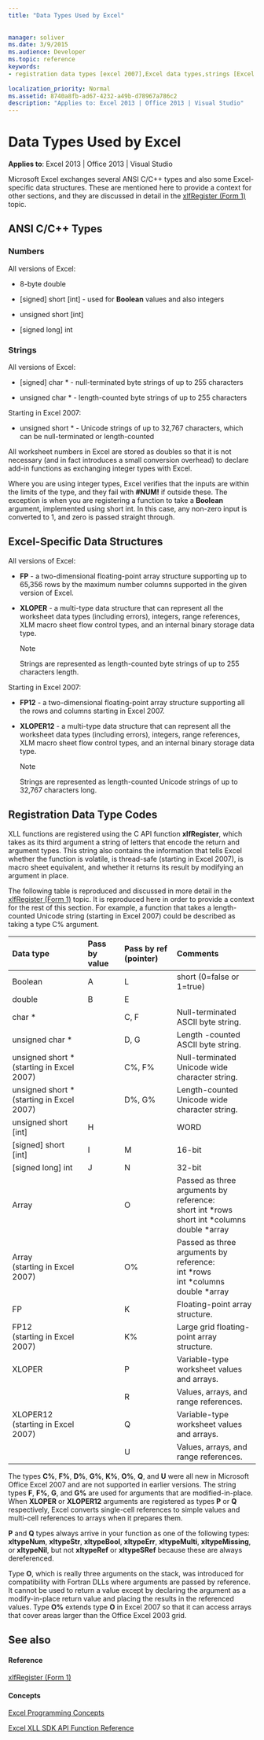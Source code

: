 ```yaml
---
title: "Data Types Used by Excel"
 
 
manager: soliver
ms.date: 3/9/2015
ms.audience: Developer
ms.topic: reference
keywords:
- registration data types [excel 2007],Excel data types,strings [Excel 2007],numbers [Excel 2007],data structures [Excel 2007],data types [Excel 2007]
 
localization_priority: Normal
ms.assetid: 8740a8fb-ad67-4232-a49b-d78967a786c2
description: "Applies to: Excel 2013 | Office 2013 | Visual Studio"
---
```


# Data Types Used by Excel

**Applies to**: Excel 2013 | Office 2013 | Visual Studio 
  
Microsoft Excel exchanges several ANSI C/C++ types and also some Excel-specific data structures. These are mentioned here to provide a context for other sections, and they are discussed in detail in the [xlfRegister (Form 1)](xlfregister-form-1.md) topic. 
  
## ANSI C/C++ Types

### Numbers

All versions of Excel:
  
- 8-byte double
    
- [signed] short [int] - used for **Boolean** values and also integers 
    
- unsigned short [int]
    
- [signed long] int
    
### Strings

All versions of Excel:
  
- [signed] char \* - null-terminated byte strings of up to 255 characters
    
- unsigned char \* - length-counted byte strings of up to 255 characters
    
Starting in Excel 2007:
  
- unsigned short \* - Unicode strings of up to 32,767 characters, which can be null-terminated or length-counted
    
All worksheet numbers in Excel are stored as doubles so that it is not necessary (and in fact introduces a small conversion overhead) to declare add-in functions as exchanging integer types with Excel.
  
Where you are using integer types, Excel verifies that the inputs are within the limits of the type, and they fail with **#NUM!** if outside these. The exception is when you are registering a function to take a **Boolean** argument, implemented using short int. In this case, any non-zero input is converted to 1, and zero is passed straight through. 
  
## Excel-Specific Data Structures

All versions of Excel:
  
- **FP** - a two-dimensional floating-point array structure supporting up to 65,356 rows by the maximum number columns supported in the given version of Excel. 
    
- **XLOPER** - a multi-type data structure that can represent all the worksheet data types (including errors), integers, range references, XLM macro sheet flow control types, and an internal binary storage data type. 
    
    > [!NOTE]
    > Strings are represented as length-counted byte strings of up to 255 characters length. 
  
Starting in Excel 2007:
  
- **FP12** - a two-dimensional floating-point array structure supporting all the rows and columns starting in Excel 2007. 
    
- **XLOPER12** - a multi-type data structure that can represent all the worksheet data types (including errors), integers, range references, XLM macro sheet flow control types, and an internal binary storage data type. 
    
    > [!NOTE]
    > Strings are represented as length-counted Unicode strings of up to 32,767 characters long. 
  
## Registration Data Type Codes

XLL functions are registered using the C API function **xlfRegister**, which takes as its third argument a string of letters that encode the return and argument types. This string also contains the information that tells Excel whether the function is volatile, is thread-safe (starting in Excel 2007), is macro sheet equivalent, and whether it returns its result by modifying an argument in place.
  
The following table is reproduced and discussed in more detail in the [xlfRegister (Form 1)](xlfregister-form-1.md) topic. It is reproduced here in order to provide a context for the rest of this section. For example, a function that takes a length-counted Unicode string (starting in Excel 2007) could be described as taking a type C% argument. 
  
|**Data type**|**Pass by value**|**Pass by ref (pointer)**|**Comments**|
|:-----|:-----|:-----|:-----|
|Boolean  <br/> |A  <br/> |L  <br/> |short (0=false or 1=true)  <br/> |
|double  <br/> |B  <br/> |E  <br/> ||
|char \*  <br/> ||C, F  <br/> |Null-terminated ASCII byte string.  <br/> |
|unsigned char \*  <br/> ||D, G  <br/> |Length -counted ASCII byte string.  <br/> |
|unsigned short *           (starting in Excel 2007)  <br/> ||C%, F%  <br/> |Null-terminated Unicode wide character string.  <br/> |
|unsigned short *           (starting in Excel 2007)  <br/> ||D%, G%  <br/> |Length-counted Unicode wide character string.  <br/> |
|unsigned short [int]  <br/> |H  <br/> ||WORD  <br/> |
|[signed] short [int]  <br/> |I  <br/> |M  <br/> |16-bit  <br/> |
|[signed long] int  <br/> |J  <br/> |N  <br/> |32-bit  <br/> |
|Array  <br/> ||O  <br/> | Passed as three arguments by reference:  <br/>  short int \*rows  <br/>  short int \*columns  <br/>  double \*array  <br/> |
|Array  <br/> (starting in Excel 2007)  <br/> ||O%  <br/> | Passed as three arguments by reference:  <br/>  int \*rows  <br/>  int \*columns  <br/>  double \*array  <br/> |
|FP  <br/> ||K  <br/> |Floating-point array structure.  <br/> |
|FP12  <br/> (starting in Excel 2007)  <br/> ||K%  <br/> |Large grid floating-point array structure.  <br/> |
|XLOPER  <br/> ||P  <br/> |Variable-type worksheet values and arrays.  <br/> |
|||R  <br/> |Values, arrays, and range references.  <br/> |
|XLOPER12  <br/> (starting in Excel 2007)  <br/> ||Q  <br/> |Variable-type worksheet values and arrays.  <br/> |
|||U  <br/> |Values, arrays, and range references.  <br/> |
   
The types **C%**, **F%**, **D%**, **G%**, **K%**, **O%**, **Q**, and **U** were all new in Microsoft Office Excel 2007 and are not supported in earlier versions. The string types **F**, **F%**, **G**, and **G%** are used for arguments that are modified-in-place. When **XLOPER** or **XLOPER12** arguments are registered as types **P** or **Q** respectively, Excel converts single-cell references to simple values and multi-cell references to arrays when it prepares them. 
  
 **P** and **Q** types always arrive in your function as one of the following types: **xltypeNum**, **xltypeStr**, **xltypeBool**, **xltypeErr**, **xltypeMulti**, **xltypeMissing**, or **xltypeNil**, but not **xltypeRef** or **xltypeSRef** because these are always dereferenced. 
  
Type **O**, which is really three arguments on the stack, was introduced for compatibility with Fortran DLLs where arguments are passed by reference. It cannot be used to return a value except by declaring the argument as a modify-in-place return value and placing the results in the referenced values. Type **O%** extends type **O** in Excel 2007 so that it can access arrays that cover areas larger than the Office Excel 2003 grid. 
  
## See also

#### Reference

[xlfRegister (Form 1)](xlfregister-form-1.md)
#### Concepts

[Excel Programming Concepts](excel-programming-concepts.md)
  
[Excel XLL SDK API Function Reference](excel-xll-sdk-api-function-reference.md)

